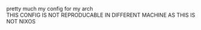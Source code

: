 pretty much my config for my arch<br/>
THIS CONFIG IS NOT REPRODUCABLE IN DIFFERENT MACHINE AS THIS IS NOT NIXOS
